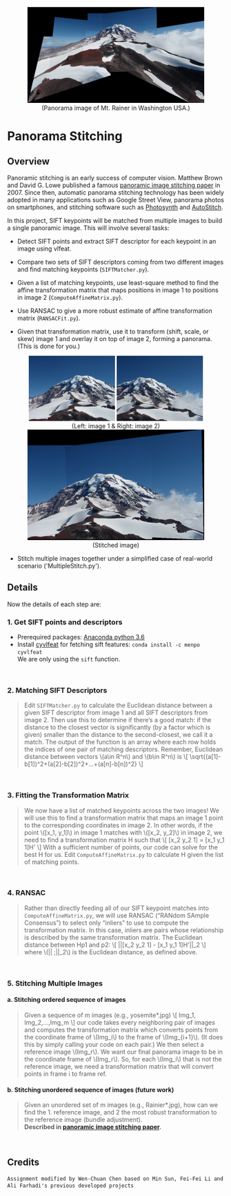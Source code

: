 <center>
<img src="./index_files/AllStitched.png" width="410" >
<br>
(Panorama image of Mt. Rainer in Washington USA.)
</center>

# Panorama Stitching

## Overview
Panoramic stitching is an early success of computer vision. Matthew Brown and David G. Lowe published a famous [panoramic image stitching paper](http://www.cs.ubc.ca/~lowe/papers/07brown.pdf) in 2007. Since then, automatic panorama stitching technology has been widely adopted in many applications such as Google Street View, panorama photos on smartphones, and stitching software such as [Photosynth](http://photosynth.net/) and [AutoStitch](http://cs.bath.ac.uk/brown/autostitch/autostitch.html).

In this project, SIFT keypoints will be matched from multiple images to build a single panoramic image. This will involve several tasks:

* Detect SIFT points and extract SIFT descriptor for each keypoint in an image using vlfeat.


* Compare two sets of SIFT descriptors coming from two different images and find matching keypoints (`SIFTMatcher.py`).


* Given a list of matching keypoints, use least-square method to find the affine transformation matrix that maps positions in image 1 to positions in image 2 (`ComputeAffineMatrix.py`).


* Use RANSAC to give a more robust estimate of affine transformation matrix (`RANSACFit.py`).


* Given that transformation matrix, use it to transform (shift, scale, or skew) image 1 and overlay it on top of image 2, forming a panorama. (This is done for you.)
<center>
<img src="./index_files/Rainier1.png" width="200" >
<img src="./index_files/Rainier2.png" width="200" >
<br>
(Left: image 1 & Right: image 2)
<br>
<img src="./index_files/Stitched.png" width="410" >
<br>
(Stitched image)
</center>

* Stitch multiple images together under a simplified case of real-world scenario ('MultipleStitch.py').

## Details
Now the details of each step are:

### 1. Get SIFT points and descriptors
* Prerequired packages: [Anaconda python 3.6](https://www.anaconda.com/download/)<br>
* Install [cyvlfeat](https://github.com/menpo/cyvlfeat) for fetching sift features: `conda install -c menpo cyvlfeat`<br>
We are only using the `sift` function.

<br>


### 2. Matching SIFT Descriptors 
> Edit `SIFTMatcher.py` to calculate the Euclidean distance between a given SIFT descriptor from image 1 and all SIFT descriptors from image 2. Then use this to determine if there’s a good match: if the distance to the closest vector is significantly (by a factor which is given) smaller than the distance to the second-closest, we call it a match. The output of the function is an array where each row holds the indices of one pair of matching descriptors.
Remember, Euclidean distance between vectors \\(a\in R^n\\) and \\(b\in R^n\\) is
\\[
\sqrt{(a[1]-b[1])^2+(a[2]-b[2])^2+...+(a[n]-b[n])^2}
\\]

<br>

### 3. Fitting the Transformation Matrix
> We now have a list of matched keypoints across the two images! We will use this to find a transformation
matrix that maps an image 1 point to the corresponding coordinates in image 2. In other words, if the point
\\([x_1, y_1]\\) in image 1 matches with \\([x_2, y_2]\\) in image 2, we need to find a transformation matrix H such that
\\[
[x_2 y_2 1] = [x_1 y_1 1]H'
\\]
With a sufficient number of points, our code can solve for the best H for us. Edit `ComputeAffineMatrix.py` to calculate H given the list of matching points.<br>

<br>

### 4. RANSAC
> Rather than directly feeding all of our SIFT keypoint matches into `ComputeAffineMatrix.py`, we will use RANSAC (“RANdom SAmple Consensus”) to select only “inliers” to use to compute the transformation matrix. In this case, inliers are pairs whose relationship is described by the same transformation matrix. The Euclidean distance between Hp1 and p2:
\\[
\||[x_2 y_2 1] - [x_1 y_1 1]H'\||_2
\\]
where \\(\|| \;\||_2\\) is the Euclidean distance, as defined above.

<br>

### 5. Stitching Multiple Images
#### a. Stitching ordered sequence of images
> Given a sequence of m images (e.g., yosemite\*.jpg)
\\[
Img_1, Img_2,...,Img_m
\\]
our code takes every neighboring pair of images and computes the transformation matrix which converts points from the coordinate frame of \\(Img_i\\) to the frame of \\(Img_{i+1}\\). (It does this by simply calling your code on each pair.)
We then select a reference image \\(Img_r\\). We want our final panorama image to be in the coordinate frame of \\(Img_r\\). So, for each \\(Img_i\\) that is not the reference image, we need a transformation matrix that will convert points in frame i to frame ref. <br>

#### b. Stitching unordered sequence of images (future work)
> Given an unordered set of m images (e.g., Rainier\*.jpg), how can we find the 1. reference image, and 2 the most robust transformation to the reference image (bundle adjustment).<br>
**Described in [panoramic image stitching paper](http://www.cs.ubc.ca/~lowe/papers/07brown.pdf).**
<br>

## Credits
	Assignment modified by Wen-Chuan Chen based on Min Sun, Fei-Fei Li and Ali Farhadi's previous developed projects
